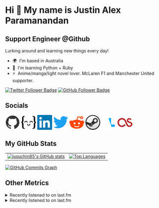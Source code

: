 # Hi 👋 My name is Justin Alex Paramanandan

## Support Engineer @Github

Lurking around and learning new things every day!

* 🌍  I'm based in Australia
* 🧠  I'm learning Python + Ruby
* ⚡  Anime/manga/light novel lover. McLaren F1 and Manchester United supporter.

[![Twitter Follower Badge](https://img.shields.io/twitter/follow/jusuchin85?logo=twitter&style=for-the-badge&color=0891b2&labelColor=1c1917)](https://www.twitter.com/jusuchin85)
[![GitHub Follower Badge](https://img.shields.io/github/followers/jusuchin85?logo=github&style=for-the-badge&color=0891b2&labelColor=1c1917)](https://www.github.com/jusuchin85)

## Socials

<p align="left">
    <a href="https://www.github.com/jusuchin85" target="_blank" rel="noreferrer"><img src="assets/socials/github.svg" width="48" height="48" alt=GitHub /></a>
    <a href="https://exercism.org/profiles/jusuchin85" target="_blank" rel="noreferrer"><img src="assets/socials/exercism.svg" width="48" height="48" alt=exercism /></a>
    <a href="https://www.linkedin.com/in/jusuchin85" target="_blank" rel="noreferrer"><img src="assets/socials/linkedin.svg" width="48" height="48" alt=LinkedIn /></a>
    <a href="https://www.twitter.com/jusuchin85" target="_blank" rel="noreferrer"><img src="assets/socials/twitter.svg" width="48" height="48" alt=Twitter /></a>
    <a href="https://www.reddit.com/user/jusuchin85" target="_blank" rel="noreferrer"><img src="assets/socials/reddit.svg" width="48" height="48" alt=Reddit /></a>
    <a href="https://steamcommunity.com/id/jusuchin85" target="_blank" rel="noreferrer"><img src="assets/socials/steam.svg" width="48" height="48" alt=Steam /></a>
    <a href="https://anilist.co/user/jusuchin85" target="_blank" rel="noreferrer"><img src="assets/socials/anilist.svg" width="48" height="48" alt=AniList /></a>
    <a href="https://www.last.fm/user/jusuchin85" target="_blank" rel="noreferrer"><img src="assets/socials/lastfm.svg" width="48" height="48" alt=last.fm /></a>
</p>

## My GitHub Stats

<table border="0">
 <tr>
    <td><a href="http://www.github.com/jusuchin85"><img src="https://github-readme-stats.vercel.app/api?username=jusuchin85&show_icons=true&hide=&count_private=true&title_color=0891b2&text_color=ffffff&icon_color=0891b2&bg_color=1c1917&hide_border=true&show_icons=true" alt="jusuchin85's GitHub stats" /></a></td>
    <td><a href="https://github.com/jusuchin85" align="left"><img src="https://github-readme-stats.vercel.app/api/top-langs/?username=jusuchin85&langs_count=10&title_color=0891b2&text_color=ffffff&icon_color=0891b2&bg_color=1c1917&hide_border=true&locale=en&custom_title=Top%20%Languages" alt="Top Languages" /></a></td>
 </tr>
</table>

<a href="http://www.github.com/jusuchin85"><img src="https://activity-graph.herokuapp.com/graph?username=jusuchin85&bg_color=1c1917&color=ffffff&line=0891b2&point=ffffff&area_color=1c1917&area=true&hide_border=true&custom_title=GitHub%20Commits%20Graph" alt="GitHub Commits Graph" /></a>

## Other Metrics

<details><summary>Recently listened to on last.fm</summary>
<p>

   <td><img align="center" src="assets/metrics/metrics.plugin.lastfm.recent.svg" alt="Metrics" width="400"></td>

</p>
</details>

<details><summary>Recently listened to on last.fm</summary>
<p>

   <td><img align="center" src="assets/metrics/metrics.plugin.anilist.recent.svg" alt="Metrics" width="400"></td>

</p>
</details>
